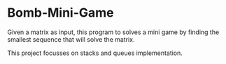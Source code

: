 # Bomb-Mini-Game

Given a matrix as input, this program to solves a mini game by finding the smallest sequence that will solve the matrix. 

This project focusses on stacks and queues implementation. 
